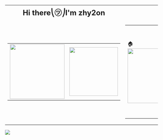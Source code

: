<!-- 전체 구조: 2행 2열 테이블 -->
<div align="center">
  <table>
    <!-- 1행: 제목들 -->
    <tr>
      <td align="center" width="50%">
        <span style="font-size: 24px;"><b>Hi there⎝㋡⎠I'm zhy2on</b></span>
      </td>
      <td align="center" width="50%">
        <span style="font-size: 24px;"><b>Blog (۶•̀ᴗ•́)۶ ✍</b></span>
      </td>
    </tr>
    <!-- 2행: 내부 콘텐츠 각 셀에 다시 테이블 -->
    <tr>
      <!-- 왼쪽 셀: GitHub stats 2개 -->
      <td align="center">
        <table>
          <tr>
            <td>
              <img src="https://github-readme-stats.vercel.app/api?username=zhy2on&show_icons=true&theme=slateorange&hide_border=1" width="180"/>
            </td>
            <td>
              <a href="https://solved.ac/ojh5940">
                <img src="http://mazassumnida.wtf/api/v2/generate_badge?boj=ojh5940" width="160"/>
              </a>
            </td>
          </tr>
        </table>
      </td>
      <!-- 오른쪽 셀: 프로필 이미지 + Velog -->
      <td align="center">
        <table>
          <tr>
            <td>
              🏠
              <img src="https://github.com/user-attachments/assets/17b13eb7-8d7f-4683-a7a8-fe22d9ddb632" width="180"/>
            </td>
            <td>
              <a href="https://velog.io/@zhy2on">
                <img src="https://velog-readme-stats.vercel.app/api/list?name=zhy2on" width="300"/>
              </a>
            </td>
          </tr>
        </table>
      </td>
    </tr>
  </table>
</div>
<a href="https://velog.io/@zhy2on"><img src="https://img.shields.io/badge/zhy2on.log-11B48A?style=flat-square&logo=Vimeo&logoColor=white&link=https://velog.io/@zhy2on"/></a>
